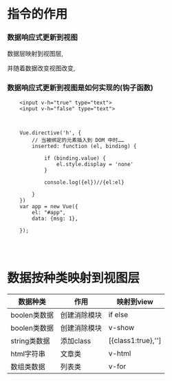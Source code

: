 # 指令的作用

### 数据响应式更新到视图

数据层映射到视图层,

并随着数据改变视图改变,


### 数据响应式更新到视图是如何实现的(钩子函数)




```
    <input v-h="true" type="text">
    <input v-h="false" type="text">



    Vue.directive('h', {
        // 当被绑定的元素插入到 DOM 中时……
        inserted: function (el, binding) {

            if (binding.value) {
                el.style.display = 'none'
            }

            console.log({el})//{el:el}

        }
    })
    var app = new Vue({
        el: "#app",
        data: {msg: 1},

    });




```






# 数据按种类映射到视图层

|数据种类	           	     |  作用           |映射到view        
|-----------------------------|------------------|---------
|boolen类数据                 |创建消除模块          |if else            
|boolen类数据                 |创建消除模块         |v-show           
|string类数据                 |添加class           |[{class1:true},'']             
|html字符串                   |文章类              | v-html         
|数组类数据                    |列表类              | v-for             
           







